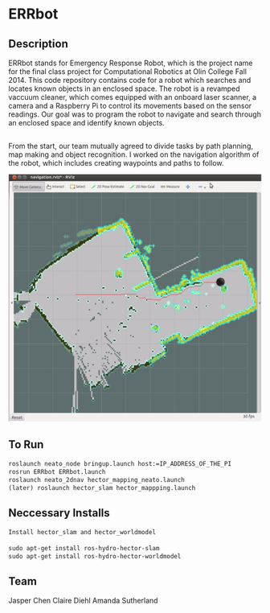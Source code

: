# ERRbot

## Description

ERRbot stands for Emergency Response Robot, which is the project name for the final class project for Computational Robotics at Olin College Fall 2014. This code repository contains code for a robot which searches and locates known objects in an enclosed space. The robot is a revamped vaccuum cleaner, which comes equipped with an onboard laser scanner, a camera and a Raspberry Pi to control its movements based on the sensor readings. Our goal was to program the robot to navigate and search through an enclosed space and identify known objects.

## 

From the start, our team mutually agreed to divide tasks by path planning, map making and object recognition. I worked on the navigation algorithm of the robot, which includes creating waypoints and paths to follow.

![alt tag](https://github.com/jasper-chen/ERRbot/blob/master/navigation.png)

## To Run

```
roslaunch neato_node bringup.launch host:=IP_ADDRESS_OF_THE_PI
rosrun ERRbot ERRbot.launch
roslaunch neato_2dnav hector_mapping_neato.launch
(later) roslaunch hector_slam hector_mappping.launch 

```

## Neccessary Installs 

```
Install hector_slam and hector_worldmodel

sudo apt-get install ros-hydro-hector-slam
sudo apt-get install ros-hydro-hector-worldmodel

```
## Team

Jasper Chen
Claire Diehl 
Amanda Sutherland
